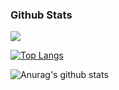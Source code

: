 
### Github Stats

![](https://komarev.com/ghpvc/?username=Datez-Kun&color=green)

[![Top Langs](https://github-readme-stats.vercel.app/api/top-langs/?username=RozhBasXYZ&layout=compact)](https://github.com/RozhBasXYZ/github-readme-stats)

![Anurag's github stats](https://github-readme-stats.vercel.app/api?username=RozhBasXYZ&count_private=true)
